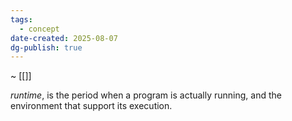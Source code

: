 ```yaml
---
tags:
  - concept
date-created: 2025-08-07
dg-publish: true
---
```

~ [[]]

_runtime_, is the period when a program is actually running, and the environment that support its execution.
